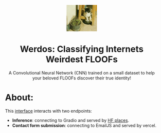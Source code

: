 <div align="center">
  <img width="20%" height="20%" src="inf_cs/cat_lost_in_thoughs.jpg">

 # Werdos: Classifying Internets Weirdest FLOOFs

A Convolutional Neural Network (CNN) trained on a small dataset to help your beloved FLOOFs discover their true identity! 
</div>

# About:


This [interface](https://ammopy.github.io/werdos/) interacts with two endpoints:

- **Inference**: connecting to Gradio and served by [HF places](https://huggingface.co/spaces/AmMoPy/werdos/tree/main).
- **Contact form submission**: connecting to EmailJS and served by vercel.
